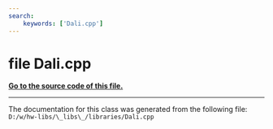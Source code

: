 ```yaml
---
search:
    keywords: ['Dali.cpp']
---
```


# file Dali.cpp

**[Go to the source code of this file.](_dali_8cpp_source.md)**


----------------------------------------
The documentation for this class was generated from the following file: `D:/w/hw-libs/\_libs\_/libraries/Dali.cpp`
